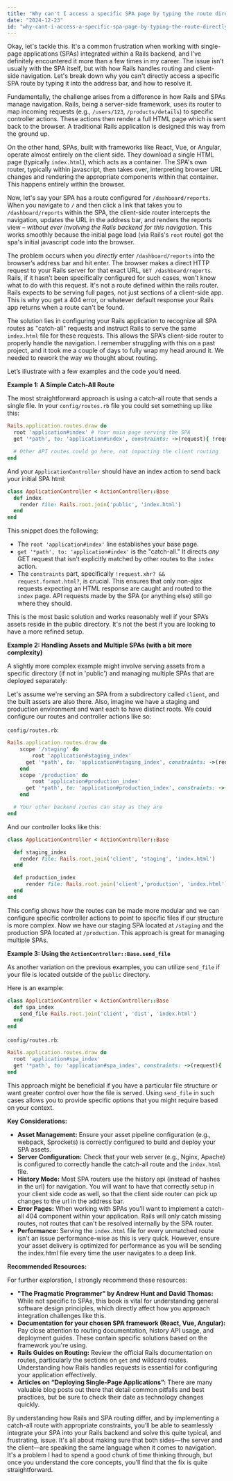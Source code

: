 ```yaml
---
title: "Why can't I access a specific SPA page by typing the route directly in Rails?"
date: "2024-12-23"
id: "why-cant-i-access-a-specific-spa-page-by-typing-the-route-directly-in-rails"
---
```


Okay, let's tackle this. It's a common frustration when working with single-page applications (SPAs) integrated within a Rails backend, and I’ve definitely encountered it more than a few times in my career. The issue isn’t usually with the SPA itself, but with how Rails handles routing and client-side navigation. Let's break down why you can't directly access a specific SPA route by typing it into the address bar, and how to resolve it.

Fundamentally, the challenge arises from a difference in how Rails and SPAs manage navigation. Rails, being a server-side framework, uses its router to map incoming requests (e.g., `/users/123`, `/products/details`) to specific controller actions. These actions then render a full HTML page which is sent back to the browser. A traditional Rails application is designed this way from the ground up.

On the other hand, SPAs, built with frameworks like React, Vue, or Angular, operate almost entirely on the client side. They download a single HTML page (typically `index.html`), which acts as a container. The SPA's own router, typically within javascript, then takes over, interpreting browser URL changes and rendering the appropriate components within that container. This happens entirely within the browser.

Now, let's say your SPA has a route configured for `/dashboard/reports`. When you navigate to `/` and then click a link that takes you to `/dashboard/reports` within the SPA, the client-side router intercepts the navigation, updates the URL in the address bar, and renders the reports view – *without ever involving the Rails backend for this navigation*. This works smoothly because the initial page load (via Rails's `root` route) got the spa's initial javascript code into the browser.

The problem occurs when you *directly* enter `/dashboard/reports` into the browser’s address bar and hit enter. The browser makes a direct HTTP request to your Rails server for that exact URL, `GET /dashboard/reports`. Rails, if it hasn't been specifically configured for such cases, won't know what to do with this request. It's not a route defined within the rails router. Rails expects to be serving full pages, not just sections of a client-side app. This is why you get a 404 error, or whatever default response your Rails app returns when a route can't be found.

The solution lies in configuring your Rails application to recognize all SPA routes as "catch-all" requests and instruct Rails to serve the same `index.html` file for these requests. This allows the SPA’s client-side router to properly handle the navigation. I remember struggling with this on a past project, and it took me a couple of days to fully wrap my head around it. We needed to rework the way we thought about routing.

Let’s illustrate with a few examples and the code you’d need.

**Example 1: A Simple Catch-All Route**

The most straightforward approach is using a catch-all route that sends a single file. In your `config/routes.rb` file you could set something up like this:

```ruby
Rails.application.routes.draw do
  root 'application#index' # Your main page serving the SPA
  get '*path', to: 'application#index', constraints: ->(request){ !request.xhr? && request.format.html? }

  # Other API routes could go here, not impacting the client routing
end
```

And your `ApplicationController` should have an index action to send back your initial SPA html:

```ruby
class ApplicationController < ActionController::Base
  def index
    render file: Rails.root.join('public', 'index.html')
  end
end
```

This snippet does the following:

*   The `root 'application#index'` line establishes your base page.
*   `get '*path', to: 'application#index'` is the "catch-all." It directs *any* GET request that isn't explicitly matched by other routes to the `index` action.
*   The `constraints` part, specifically `!request.xhr? && request.format.html?`, is crucial. This ensures that only non-ajax requests expecting an HTML response are caught and routed to the `index` page. API requests made by the SPA (or anything else) still go where they should.

This is the most basic solution and works reasonably well if your SPA’s assets reside in the public directory. It's not the best if you are looking to have a more refined setup.

**Example 2: Handling Assets and Multiple SPAs (with a bit more complexity)**

A slightly more complex example might involve serving assets from a specific directory (if not in 'public') and managing multiple SPAs that are deployed separately:

Let's assume we're serving an SPA from a subdirectory called `client`, and the built assets are also there. Also, imagine we have a staging and production environment and want each to have distinct roots. We could configure our routes and controller actions like so:

`config/routes.rb`:

```ruby
Rails.application.routes.draw do
    scope '/staging' do
        root 'application#staging_index'
      get '*path', to: 'application#staging_index', constraints: ->(request){ !request.xhr? && request.format.html? }
    end
    scope '/production' do
        root 'application#production_index'
      get '*path', to: 'application#production_index', constraints: ->(request){ !request.xhr? && request.format.html? }
    end

  # Your other backend routes can stay as they are
end
```

And our controller looks like this:

```ruby
class ApplicationController < ActionController::Base

  def staging_index
    render file: Rails.root.join('client', 'staging', 'index.html')
  end

  def production_index
      render file: Rails.root.join('client','production', 'index.html')
  end
end
```

This config shows how the routes can be made more modular and we can configure specific controller actions to point to specific files if our structure is more complex. Now we have our staging SPA located at `/staging` and the production SPA located at `/production`. This approach is great for managing multiple SPAs.

**Example 3: Using the `ActionController::Base.send_file`**

As another variation on the previous examples, you can utilize `send_file` if your file is located outside of the `public` directory.

Here is an example:

```ruby
class ApplicationController < ActionController::Base
  def spa_index
    send_file Rails.root.join('client', 'dist', 'index.html')
  end
end

```

`config/routes.rb`:

```ruby
Rails.application.routes.draw do
  root 'application#spa_index'
  get '*path', to: 'application#spa_index', constraints: ->(request){ !request.xhr? && request.format.html? }
end
```
This approach might be beneficial if you have a particular file structure or want greater control over how the file is served. Using `send_file` in such cases allows you to provide specific options that you might require based on your context.

**Key Considerations:**

*   **Asset Management:** Ensure your asset pipeline configuration (e.g., webpack, Sprockets) is correctly configured to build and deploy your SPA assets.
*   **Server Configuration:** Check that your web server (e.g., Nginx, Apache) is configured to correctly handle the catch-all route and the `index.html` file.
*   **History Mode:** Most SPA routers use the history api (instead of hashes in the url) for navigation. You will want to have that correctly setup in your client side code as well, so that the client side router can pick up changes to the url in the address bar.
*   **Error Pages:** When working with SPAs you'll want to implement a catch-all 404 component within your application. Rails will only catch missing routes, not routes that can't be resolved internally by the SPA router.
*   **Performance:** Serving the `index.html` file for every unmatched route isn't an issue performance-wise as this is very quick. However, ensure your asset delivery is optimized for performance as you will be sending the index.html file every time the user navigates to a deep link.

**Recommended Resources:**

For further exploration, I strongly recommend these resources:

*   **"The Pragmatic Programmer" by Andrew Hunt and David Thomas:** While not specific to SPAs, this book is vital for understanding general software design principles, which directly affect how you approach integration challenges like this.
*   **Documentation for your chosen SPA framework (React, Vue, Angular):** Pay close attention to routing documentation, history API usage, and deployment guides. These contain specific solutions based on the framework you're using.
*   **Rails Guides on Routing:** Review the official Rails documentation on routes, particularly the sections on `get` and wildcard routes. Understanding how Rails handles requests is essential for configuring your application effectively.
*   **Articles on “Deploying Single-Page Applications”:** There are many valuable blog posts out there that detail common pitfalls and best practices, but be sure to check their date as technology changes quickly.

By understanding how Rails and SPA routing differ, and by implementing a catch-all route with appropriate constraints, you’ll be able to seamlessly integrate your SPA into your Rails backend and solve this quite typical, and frustrating, issue. It's all about making sure that both sides—the server and the client—are speaking the same language when it comes to navigation. It's a problem I had to spend a good chunk of time thinking through, but once you understand the core concepts, you’ll find that the fix is quite straightforward.
